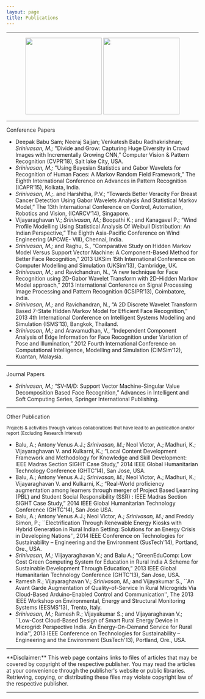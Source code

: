 ```yaml
---
layout: page
title: Publications
---
```


<div align="center">
<hr/> 
<a href='http://scholar.google.co.in/citations?user=MahZ6toAAAAJ&hl=en'><img src='https://upload.wikimedia.org/wikipedia/commons/a/a9/Google_Scholar_logo_2015.PNG' width='200' border='0'></a>
<a href='http://www.informatik.uni-trier.de/~ley/pers/hy/s/Srinivasan:Mukundhan'><img src='http://dblp.uni-trier.de/img/logo.png' width='200' border='0'></a>
<hr/>
</div>

Conference Papers

- Deepak Babu Sam; Neeraj Sajjan; Venkatesh Babu Radhakrishnan; *Srinivasan, M.;* "Divide and Grow: Capturing Huge Diversity in Crowd Images with Incrementally Growing CNN,” Computer Vision & Pattern Recognition (CVPR’18), Salt lake City, USA. 
- *Srinivasan, M.;* "Using Bayesian Statistics and Gabor Wavelets for Recognition of Human Faces: A Markov Random Field Framework,” The Eighth International Conference on Advances in Pattern Recognition (ICAPR’15), Kolkata, India. 
- *Srinivasan, M.;*. and Harshitha, P.V.; “Towards Better Veracity For Breast Cancer Detection Using Gabor Wavelets Analysis And Statistical Markov Model,” The 13th International Conference on Control, Automation, Robotics and Vision, (ICARCV’14), Singapore.
- Vijayaraghavan V.; *Srinivasan, M.;* Boopathi K.; and Kanagavel P.; “Wind Profile Modelling Using Statistical Analysis Of Weibull Distribution: An Indian Perspective,” The Eighth Asia-Pacific Conference on Wind Engineering (APCWE- VIII), Chennai, India.
- *Srinivasan, M.;* and Raghu, S., “Comparative Study on Hidden Markov Model Versus Support Vector Machine: A Component-Based Method for Better Face Recognition,” 2013 UKSim 15th International Conference on Computer Modelling and Simulation (UKSim’13), Cambridge, UK.
- *Srinivasan, M.;* and Ravichandran, N., “A new technique for Face Recognition using 2D-Gabor Wavelet Transform with 2D-Hidden Markov Model approach,” 2013 International Conference on Signal Processing Image Processing and Pattern Recognition (ICSIPR’13), Coimbatore, India.
- *Srinivasan, M.;* and Ravichandran, N., “A 2D Discrete Wavelet Transform Based 7-State Hidden Markov Model for Efficient Face Recognition,” 2013 4th International Conference on Intelligent Systems Modelling and Simulation (ISMS’13), Bangkok, Thailand.
- *Srinivasan, M.;* and Aravamudhan, V., “Independent Component Analysis of Edge Information for Face Recognition under Variation of Pose and Illumination,” 2012 Fourth International Conference on Computational Intelligence, Modelling and Simulation (CIMSim’12), Kuantan, Malaysia.

<hr/>

Journal Papers

- *Srinivasan, M.;* “SV-M/D: Support Vector Machine-Singular Value Decomposition Based Face Recognition,” Advances in Intelligent and Soft Computing Series, Springer International Publishing.

<hr/>

Other Publication

<small>Projects & activities through various collaborations that have lead to an publication and/or report (Excluding Research Interest)</small>

- Balu, A.; Antony Venus A.J.; *Srinivasan, M.;* Neol Victor, A.; Madhuri, K.; Vijayaraghavan V. and Kulkarni, K.; “Local Content Development Framework and Methodology for Knowledge and Skill Development: IEEE Madras Section SIGHT Case Study,” 2014 IEEE Global Humanitarian Technology Conference (GHTC’14), San Jose, USA.
- Balu, A.; Antony Venus A.J.; *Srinivasan, M.;* Neol Victor, A.; Madhuri, K.; Vijayaraghavan V. and Kulkarni, K.; “Real-World proficiency augmentation among learners through merger of Project Based Learning (PBL) and Student Social Responsibility (SSR) : IEEE Madras Section SIGHT Case Study,” 2014 IEEE Global Humanitarian Technology Conference (GHTC’14), San Jose USA.
- Balu, A.; Antony Venus A.J.; Neol Victor, A.; *Srinivasan, M.;* and Freddy Simon, P.; ``Electrification Through Renewable Energy Kiosks with Hybrid Generation in Rural Indian Setting: Solutions for an Energy Crisis in Developing Nations'', 2014 IEEE Conference on Technologies for Sustainability – Engineering and the Environment (SusTech'14), Portland, Ore., USA.
- *Srinivasan, M.;* Viijayaraghavan V.; and Balu A.; “GreenEduComp: Low Cost Green Computing System for Education in Rural India A Scheme for Sustainable Development Through Education,” 2013 IEEE Global Humanitarian Technology Conference (GHTC’13), San Jose, USA.
- Ramesh R.; Vijayaraghavan V.; *Srinivasan, M.;* and Vijayakumar S., ``An Avant Garde Augmentation of Quality-of-Service In Rural Microgrids Via Cloud-Based Arduino-Enabled Control and Communication'', The 2013 IEEE Workshop on Environmental, Energy and Structural Monitoring Systems (EESMS'13), Trento, Italy.
- *Srinivasan, M.;* Ramesh R.; Vijayakumar S.; and Vijayaraghavan V.; ``Low-Cost Cloud-Based Design of Smart Rural Energy Device in Microgrid: Perspective India. An Energy-On-Demand Service for Rural India'', 2013 IEEE Conference on Technologies for Sustainability – Engineering and the Environment (SusTech'13), Portland, Ore., USA.

<hr/>
**Disclaimer:**
This web page contains links to files of articles that may be covered by copyright of the respective publisher. You may read the articles at your convenience through the publisher's website or public libraries. Retrieving, copying, or distributing these files may violate copyright law of the respective publisher.
<hr/>
